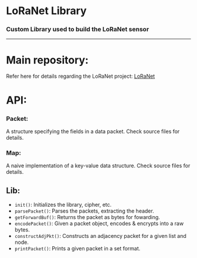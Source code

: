# LoRaNet Library
### Custom Library used to build the LoRaNet sensor
---
# Main repository: 
Refer here for details regarding the LoRaNet project: [LoRaNet](https://github.com/beranki/loRAFire/)

# API:
### Packet:
A structure specifying the fields in a data packet. Check source files for details.
### Map: 
A naive implementation of a key-value data structure. Check source files for details.
## Lib:
- `init()`: Initializes the library, cipher, etc.
- `parsePacket()`: Parses the packets, extracting the header.
- `getForwardBuf()`: Returns the packet as bytes for fowarding.
- `encodePacket()`: Given a packet object, encodes & encrypts into a raw bytes.
- `constructAdjPkt()`: Constructs an adjacency packet for a given list and node.
- `printPacket()`: Prints a given packet in a set format.
